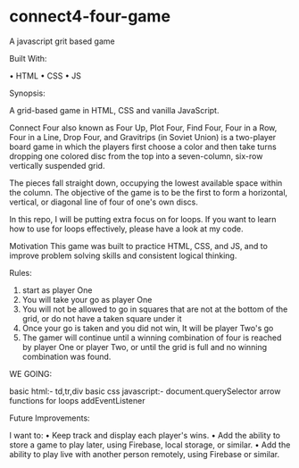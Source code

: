 # connect4-four-game

A javascript grit based game
 
Built With:

  • HTML
  • CSS
  • JS
  
Synopsis:

A grid-based game in HTML, CSS and vanilla JavaScript.

Connect Four also known as Four Up, Plot Four, Find Four, Four in a Row, Four in a Line, Drop Four, and Gravitrips (in Soviet Union) is a two-player board game in which the players first choose a color and then take turns dropping one colored disc from the top into a seven-column, six-row vertically suspended grid. 

The pieces fall straight down, occupying the lowest available space within the column. The objective of the game is to be the first to form a horizontal, vertical, or diagonal line of four of one's own discs.

In this repo, I will be putting extra focus on for loops. If you want to learn how to use for loops effectively, please have a look at my code.

Motivation
This game was built to practice HTML, CSS, and JS, and to improve problem solving skills and consistent logical thinking.

Rules:

1) start as player One
2) You will take your go as player One
3) You will not be allowed to go in squares that are not at the bottom of the grid, or do not have a taken square under it
4) Once your go is taken and you did not win, It will be player Two's go
5) The gamer will continue until a winning combination of four is reached by player One or player Two, or until the grid is full and no winning combination was found.

WE GOING:

basic html:- td,tr,div
basic css
javascript:-
        document.querySelector
        arrow functions
        for loops
        addEventListener
        
Future Improvements:

I want to:
  • Keep track and display each player's wins.
  • Add the ability to store a game to play later, using Firebase, local storage, or similar.
  • Add the ability to play live with another person remotely, using Firebase or similar.

